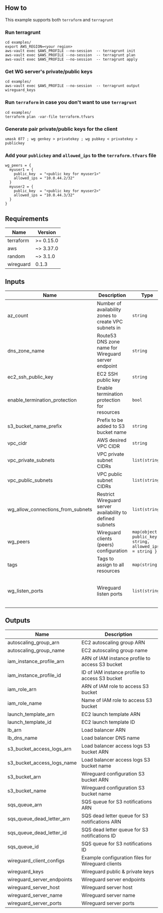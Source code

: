 ## How to
This example supports both `terraform` and `terragrunt`

### Run terragrunt
```shell
cd examples/
export AWS_REGION=<your region>
aws-vault exec $AWS_PROFILE --no-session  -- terragrunt init
aws-vault exec $AWS_PROFILE --no-session  -- terragrunt plan
aws-vault exec $AWS_PROFILE --no-session  -- terragrunt apply
```

### Get WG server's private/public keys
```shell
cd examples/
aws-vault exec $AWS_PROFILE --no-session  -- terragrunt output wireguard_keys
```

### Run `terraform` in case you don't want to use `terragrunt`
```shell
cd examples/
terraform plan -var-file terraform.tfvars
```

### Generate pair private/public keys for the client
```shell
umask 077 ; wg genkey > privatekey ; wg pubkey < privatekey > publickey
```

### Add your `publickey` and `allowed_ips`  to the `terraform.tfvars` file
```shell
wg_peers = {
  myuser1 = {
    public_key  = "<public key for myuser1>"
    allowed_ips = "10.0.44.2/32"
  }
  myuser2 = {
    public_key  = "<public key for myuser2>"
    allowed_ips = "10.0.44.3/32"
  }
}
```

## Requirements

| Name | Version |
|------|---------|
| terraform | >= 0.15.0 |
| aws | ~> 3.37.0 |
| random | ~> 3.1.0 |
| wireguard | 0.1.3 |

## Inputs

| Name | Description | Type | Default | Required |
|------|-------------|------|---------|:--------:|
| az\_count | Number of availability zones to create VPC subnets in | `string` | n/a | yes |
| dns\_zone\_name | Route53 DNS zone name for Wireguard server endpoint | `string` | n/a | yes |
| ec2\_ssh\_public\_key | EC2 SSH public key | `string` | n/a | yes |
| enable\_termination\_protection | Enable termination protection for resources | `bool` | n/a | yes |
| s3\_bucket\_name\_prefix | Prefix to be added to S3 bucket name | `string` | n/a | yes |
| vpc\_cidr | AWS desired VPC CIDR | `string` | n/a | yes |
| vpc\_private\_subnets | VPC private subnet CIDRs | `list(string)` | n/a | yes |
| vpc\_public\_subnets | VPC public subnet CIDRs | `list(string)` | n/a | yes |
| wg\_allow\_connections\_from\_subnets | Restrict Wireguard server availability to defined subnets | `list(string)` | n/a | yes |
| wg\_peers | Wireguard clients (peers) configuration | `map(object({ public_key = string, allowed_ips = string }))` | n/a | yes |
| tags | Tags to assign to all resources | `map(string)` | `{}` | no |
| wg\_listen\_ports | Wireguard listen ports | `list(string)` | <pre>[<br>  "51820",<br>  "4500",<br>  "53"<br>]</pre> | no |

## Outputs

| Name | Description |
|------|-------------|
| autoscaling\_group\_arn | EC2 autoscaling group ARN |
| autoscaling\_group\_name | EC2 autoscaling group name |
| iam\_instance\_profile\_arn | ARN of IAM instance profile to access S3 bucket |
| iam\_instance\_profile\_id | ID of IAM instance profile to access S3 bucket |
| iam\_role\_arn | ARN of IAM role to access S3 bucket |
| iam\_role\_name | Name of IAM role to access S3 bucket |
| launch\_template\_arn | EC2 launch template ARN |
| launch\_template\_id | EC2 launch template ID |
| lb\_arn | Load balancer ARN |
| lb\_dns\_name | Load balancer DNS name |
| s3\_bucket\_access\_logs\_arn | Load balancer access logs S3 bucket ARN |
| s3\_bucket\_access\_logs\_name | Load balancer access logs S3 bucket name |
| s3\_bucket\_arn | Wireguard configuration S3 bucket ARN |
| s3\_bucket\_name | Wireguard configuration S3 bucket name |
| sqs\_queue\_arn | SQS queue for S3 notifications ARN |
| sqs\_queue\_dead\_letter\_arn | SQS dead letter queue for S3 notifications ARN |
| sqs\_queue\_dead\_letter\_id | SQS dead letter queue for S3 notifications ID |
| sqs\_queue\_id | SQS queue for S3 notifications ID |
| wireguard\_client\_configs | Example configuration files for Wireguard clients |
| wireguard\_keys | Wireguard public & private keys |
| wireguard\_server\_endpoints | Wireguard server endpoints |
| wireguard\_server\_host | Wireguard server host |
| wireguard\_server\_name | Wireguard server name |
| wireguard\_server\_ports | Wireguard server ports |
